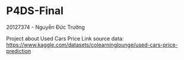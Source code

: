# P4DS-Final

20127374 - Nguyễn Đức Trường

Project about Used Cars Price
Link source data: https://www.kaggle.com/datasets/colearninglounge/used-cars-price-prediction


